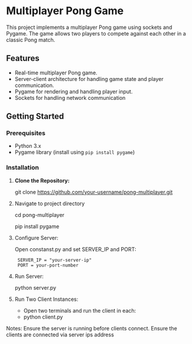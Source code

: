 # Multiplayer Pong Game

This project implements a multiplayer Pong game using sockets and Pygame. The game allows two players to compete against each other in a classic Pong match.

## Features

- Real-time multiplayer Pong game.
- Server-client architecture for handling game state and player communication.
- Pygame for rendering and handling player input.
- Sockets for handling network communication

## Getting Started

### Prerequisites

- Python 3.x
- Pygame library (install using `pip install pygame`)

### Installation



1. **Clone the Repository:**
   
   git clone https://github.com/your-username/pong-multiplayer.git

2. Navigate to project directory

    cd pong-multiplayer

    pip install pygame

3. Configure Server:

    Open constanst.py and set SERVER_IP and PORT:

        SERVER_IP = "your-server-ip"
        PORT = your-port-number
4. Run Server: 

    python server.py

5. Run Two Client Instances:

    * Open two terminals and run the client in each:
    * python client.py

Notes:
Ensure the server is running before clients connect.
Ensure the clients are connected via server ips address

